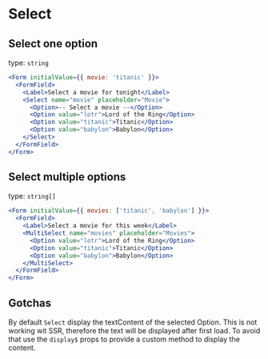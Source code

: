 # Select

## Select one option
type: `string`
```jsx
<Form initialValue={{ movie: 'titanic' }}>
  <FormField>
    <Label>Select a movie for tonight</Label>
    <Select name="movie" placeholder="Movie">
      <Option>-- Select a movie --</Option>
      <Option value="lotr">Lord of the Ring</Option>
      <Option value="titanic">Titanic</Option>
      <Option value="babylon">Babylon</Option>
    </Select>
  </FormField>
</Form>
```

## Select multiple options
type: `string[]`
```jsx
<Form initialValue={{ movies: ['titanic', 'babylon'] }}>
  <FormField>
    <Label>Select a movie for this week</Label>
    <MultiSelect name="movies" placeholder="Movies">
      <Option value="lotr">Lord of the Ring</Option>
      <Option value="titanic">Titanic</Option>
      <Option value="babylon">Babylon</Option>
    </MultiSelect>
  </FormField>
</Form>
```

## Gotchas
By default `Select` display the textContent of the selected Option. This is not working wit SSR, therefore the text will be displayed after first load. To avoid that use the `display$` props to provide a custom method to display the content.
